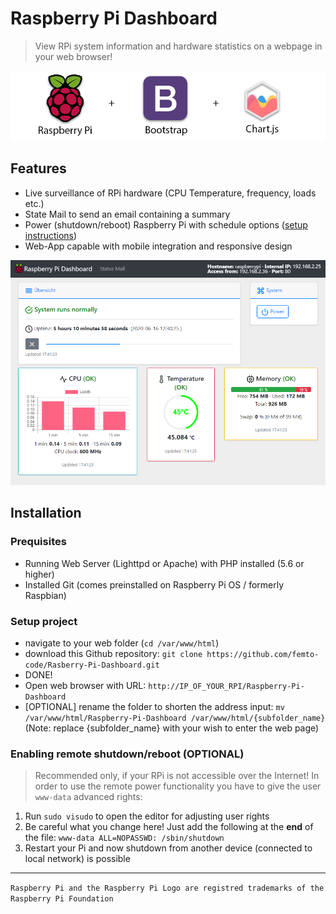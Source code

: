 # Raspberry Pi Dashboard

> View RPi system information and hardware statistics on a webpage in your web browser!

![Intro](intro.png?raw=true "Components of this project")

## Features

- Live surveillance of RPi hardware (CPU Temperature, frequency, loads etc.)
- State Mail to send an email containing a summary
- Power (shutdown/reboot) Raspberry Pi with schedule options ([setup instructions](https://github.com/femto-code/Rasberry-Pi-Dashboard#setup-project))
- Web-App capable with mobile integration and responsive design

![Preview](preview.png?raw=true "Preview of dashboard in a web browser")

## Installation

### Prequisites

- Running Web Server (Lighttpd or Apache) with PHP installed (5.6 or higher)
- Installed Git (comes preinstalled on Raspberry Pi OS / formerly Raspbian)

### Setup project

- navigate to your web folder (`cd /var/www/html`)
- download this Github repository: `git clone https://github.com/femto-code/Rasberry-Pi-Dashboard.git`
- DONE!
- Open web browser with URL: `http://IP_OF_YOUR_RPI/Raspberry-Pi-Dashboard`
- [OPTIONAL] rename the folder to shorten the address input: `mv /var/www/html/Raspberry-Pi-Dashboard /var/www/html/{subfolder_name}` (Note: replace {subfolder_name} with your wish to enter the web page)

### Enabling remote shutdown/reboot (OPTIONAL)
> Recommended only, if your RPi is not accessible over the Internet!
In order to use the remote power functionality you have to give the user `www-data` advanced rights:
1. Run `sudo visudo` to open the editor for adjusting user rights
2. Be careful what you change here! Just add the following at the **end** of the file: `www-data ALL=NOPASSWD: /sbin/shutdown`
3. Restart your Pi and now shutdown from another device (connected to local network) is possible

---

`Raspberry Pi and the Raspberry Pi Logo are registred trademarks of the Raspberry Pi Foundation`